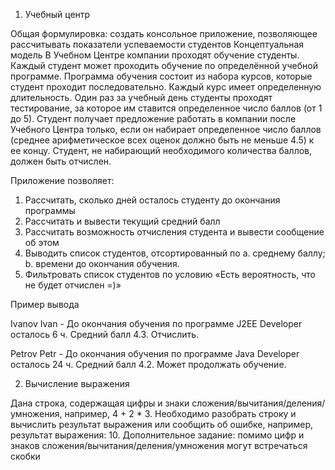 1. Учебный центр 

Общая формулировка: создать консольное приложение, позволяющее рассчитывать показатели успеваемости студентов
Концептуальная модель
В Учебном Центре компании проходят обучение студенты. Каждый студент может проходить обучение по определённой учебной программе. Программа обучения состоит из набора курсов, которые студент проходит последовательно. Каждый курс имеет определенную длительность. Один раз за учебный день студенты проходят тестирование, за которое им ставится определенное число баллов (от 1 до 5). Студент получает предложение работать в компании после Учебного Центра только, если он набирает определенное число баллов (среднее арифметическое всех оценок должно быть не меньше 4.5) к ее концу. Студент, не набирающий необходимого количества баллов, должен быть отчислен. 

Приложение позволяет:
1.	Рассчитать, сколько дней осталось студенту до окончания программы
2.	Рассчитать и вывести текущий средний балл
3.	Рассчитать возможность отчисления студента и вывести сообщение об этом
4.	Выводить список студентов, отсортированный по
a.	среднему баллу;
b.	времени до окончания обучения.
5.	Фильтровать список студентов по условию «Есть вероятность, что не будет отчислен =)»


Пример вывода

Ivanov Ivan - До окончания обучения по программе J2EE Developer осталось 6 ч. Средний балл 4.3. Отчислить.

Petrov Petr - До окончания обучения по программе Java Developer осталось 24 ч. Средний балл 4.2. Может продолжать обучение.


2. Вычисление выражения

Дана строка, содержащая цифры и знаки сложения/вычитания/деления/умножения, например, 4 + 2 * 3. Необходимо разобрать строку и вычислить результат выражения или сообщить об ошибке, например, результат выражения: 10.
Дополнительное задание: помимо цифр и знаков сложения/вычитания/деления/умножения могут встречаться скобки


